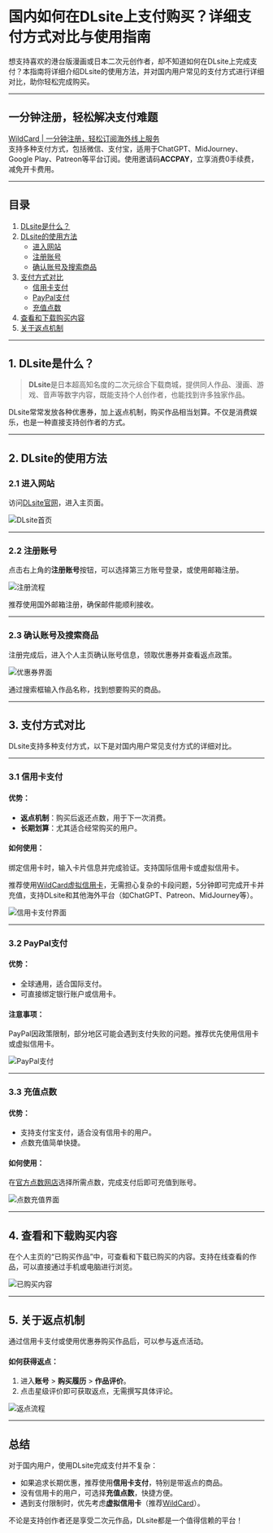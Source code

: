 # 国内如何在DLsite上支付购买？详细支付方式对比与使用指南

想支持喜欢的港台版漫画或日本二次元创作者，却不知道如何在DLsite上完成支付？本指南将详细介绍DLsite的使用方法，并对国内用户常见的支付方式进行详细对比，助你轻松完成购买。

---

## 一分钟注册，轻松解决支付难题

[WildCard | 一分钟注册，轻松订阅海外线上服务](https://bit.ly/bewildcard)  
支持多种支付方式，包括微信、支付宝，适用于ChatGPT、MidJourney、Google Play、Patreon等平台订阅。使用邀请码**ACCPAY**，立享消费0手续费，减免开卡费用。

---

## 目录
1. [DLsite是什么？](#1-dlsite是什么)
2. [DLsite的使用方法](#2-dlsite的使用方法)
   - [进入网站](#21-进入网站)
   - [注册账号](#22-注册账号)
   - [确认账号及搜索商品](#23-确认账号及搜索商品)
3. [支付方式对比](#3-支付方式对比)
   - [信用卡支付](#31-信用卡支付)
   - [PayPal支付](#32-paypal支付)
   - [充值点数](#33-充值点数)
4. [查看和下载购买内容](#4-查看和下载购买内容)
5. [关于返点机制](#5-关于返点机制)

---

## 1. DLsite是什么？

> **DLsite**是日本超高知名度的二次元综合下载商城，提供同人作品、漫画、游戏、音声等数字内容，既能支持个人创作者，也能找到许多独家作品。

DLsite常常发放各种优惠券，加上返点机制，购买作品相当划算。不仅是消费娱乐，也是一种直接支持创作者的方式。

---

## 2. DLsite的使用方法

### 2.1 进入网站
访问[DLsite官网](https://www.dlsite.com/)，进入主页面。

![DLsite首页](https://files.mdnice.com/user/57216/4035b1aa-4c56-4bc6-b050-a5ed5780eb4b.png)

---

### 2.2 注册账号
点击右上角的**注册账号**按钮，可以选择第三方账号登录，或使用邮箱注册。

![注册流程](https://files.mdnice.com/user/57216/8c7bbadf-5110-4447-a4c2-04228ad64a9f.png)

推荐使用国外邮箱注册，确保邮件能顺利接收。

---

### 2.3 确认账号及搜索商品
注册完成后，进入个人主页确认账号信息，领取优惠券并查看返点政策。

![优惠券界面](https://files.mdnice.com/user/57216/0afc1a59-8a92-4407-92d0-990dcae83906.png)

通过搜索框输入作品名称，找到想要购买的商品。

---

## 3. 支付方式对比

DLsite支持多种支付方式，以下是对国内用户常见支付方式的详细对比。

---

### 3.1 信用卡支付

#### 优势：
- **返点机制**：购买后返还点数，用于下一次消费。
- **长期划算**：尤其适合经常购买的用户。

#### 如何使用：
绑定信用卡时，输入卡片信息并完成验证。支持国际信用卡或虚拟信用卡。

推荐使用[WildCard虚拟信用卡](https://bit.ly/bewildcard)，无需担心复杂的卡段问题，5分钟即可完成开卡并充值，支持DLsite和其他海外平台（如ChatGPT、Patreon、MidJourney等）。

![信用卡支付界面](https://files.mdnice.com/user/57216/aeb2f166-f093-4224-af68-0986691c44f5.png)

---

### 3.2 PayPal支付

#### 优势：
- 全球通用，适合国际支付。
- 可直接绑定银行账户或信用卡。

#### 注意事项：
PayPal因政策限制，部分地区可能会遇到支付失败的问题。推荐优先使用信用卡或虚拟信用卡。

![PayPal支付](https://files.mdnice.com/user/57216/460f692d-7978-4ab1-b06b-71397c9c2d2a.png)

---

### 3.3 充值点数

#### 优势：
- 支持支付宝支付，适合没有信用卡的用户。
- 点数充值简单快捷。

#### 如何使用：
在[官方点数网店](https://dianshu.jp/dl)选择所需点数，完成支付后即可充值到账号。

![点数充值界面](https://files.mdnice.com/user/57216/ce252834-f96d-45bb-9c7c-dcc990054051.png)

---

## 4. 查看和下载购买内容

在个人主页的“已购买作品”中，可查看和下载已购买的内容。支持在线查看的作品，可以直接通过手机或电脑进行浏览。

![已购买内容](https://files.mdnice.com/user/57216/6bbdf17a-990e-4591-bf9a-3901590e3ddf.png)

---

## 5. 关于返点机制

通过信用卡支付或使用优惠券购买作品后，可以参与返点活动。

#### 如何获得返点：
1. 进入**账号** > **购买履历** > **作品评价**。
2. 点击星级评价即可获取返点，无需撰写具体评论。

![返点流程](https://files.mdnice.com/user/57216/d9737632-9b05-4bf9-8076-ca384fb4ffa6.png)

---

## 总结

对于国内用户，使用DLsite完成支付并不复杂：
- 如果追求长期优惠，推荐使用**信用卡支付**，特别是带返点的商品。
- 没有信用卡的用户，可选择**充值点数**，快捷方便。
- 遇到支付限制时，优先考虑**虚拟信用卡**（推荐[WildCard](https://bit.ly/bewildcard)）。

不论是支持创作者还是享受二次元作品，DLsite都是一个值得信赖的平台！


